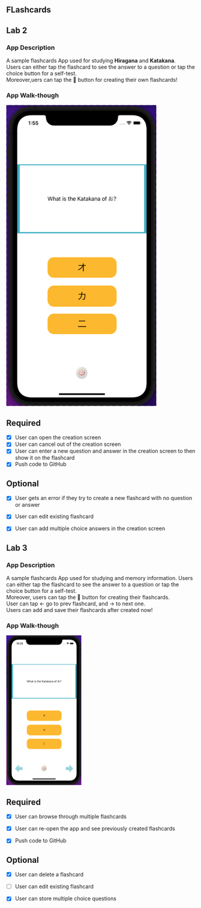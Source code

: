 ## FLashcards

## Lab 2

### App Description
A sample flashcards App used for studying <strong>Hiragana</strong> and <strong>Katakana</strong>. 
<br/>Users can either tap the flashcard to see the answer to a question or tap the choice button for a self-test. 
<br/>Moreover,uers can tap the 🍥 button for creating their own flashcards!

### App Walk-though

<img src= "https://github.com/TaoLyn838/Flashcards/blob/main/FlashcardGIF/Flashcard_Lab2.gif" width="400" height="800"> <br>
## Required
- [x] User can open the creation screen
- [x] User can cancel out of the creation screen
- [x] User can enter a new question and answer in the creation screen to then show it on the flashcard
- [x] Push code to GitHub
## Optional
- [x] User gets an error if they try to create a new flashcard with no question or answer
- [x] User can edit existing flashcard
- [x] User can add multiple choice answers in the creation screen


## Lab 3

### App Description

A sample flashcards App used for studying and memory information. Users can either tap the flashcard to see the answer to a question or tap the choice button for a self-test.
<br/>Moreover, users can tap the 🍥 button for creating their flashcards.
 <br/>User can tap  ← go to prev flashcard, and → to next one.
<br/> Users can add and save their flashcards after created now!

  

### App Walk-though

<img src="https://github.com/TaoLyn838/Flashcards/blob/main/FlashcardGIF/Flashcard_Lab3.gif" width=200><br>

## Required

- [x] User can browse through multiple flashcards

- [x] User can re-open the app and see previously created flashcards

- [x] Push code to GitHub

## Optional

- [x] User can delete a flashcard

- [ ] User can edit existing flashcard

- [x] User can store multiple choice questions
